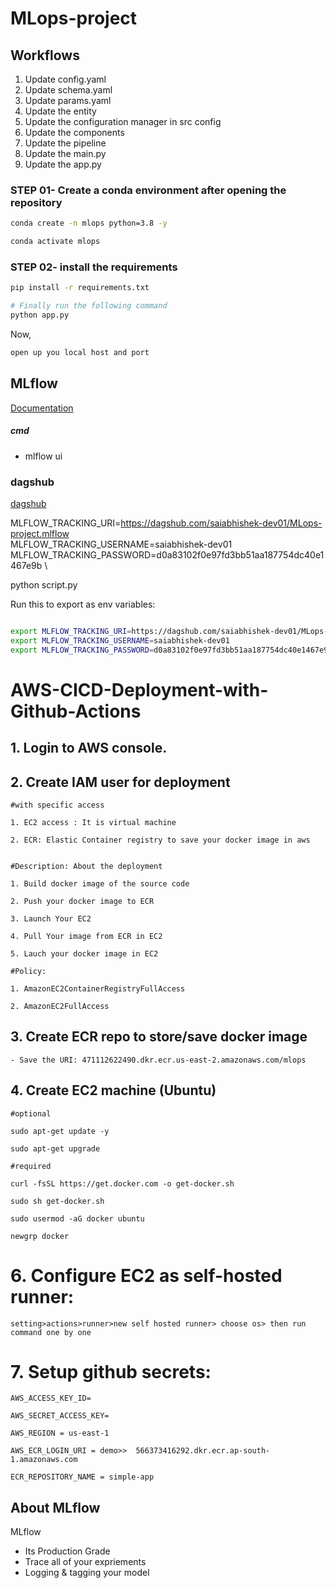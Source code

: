 # MLops-project


## Workflows

1. Update config.yaml
2. Update schema.yaml
3. Update params.yaml
4. Update the entity
5. Update the configuration manager in src config
6. Update the components
7. Update the pipeline 
8. Update the main.py
9. Update the app.py

### STEP 01- Create a conda environment after opening the repository

```bash
conda create -n mlops python=3.8 -y
```

```bash
conda activate mlops
```


### STEP 02- install the requirements
```bash
pip install -r requirements.txt
```


```bash
# Finally run the following command
python app.py
```

Now,
```bash
open up you local host and port
```



## MLflow

[Documentation](https://mlflow.org/docs/latest/index.html)


##### cmd
- mlflow ui



### dagshub
[dagshub](https://dagshub.com/)

MLFLOW_TRACKING_URI=https://dagshub.com/saiabhishek-dev01/MLops-project.mlflow \
MLFLOW_TRACKING_USERNAME=saiabhishek-dev01 \
MLFLOW_TRACKING_PASSWORD=d0a83102f0e97fd3bb51aa187754dc40e1467e9b \

python script.py

Run this to export as env variables:

```bash

export MLFLOW_TRACKING_URI=https://dagshub.com/saiabhishek-dev01/MLops-project.mlflow
export MLFLOW_TRACKING_USERNAME=saiabhishek-dev01
export MLFLOW_TRACKING_PASSWORD=d0a83102f0e97fd3bb51aa187754dc40e1467e9b

```



# AWS-CICD-Deployment-with-Github-Actions

## 1. Login to AWS console.

## 2. Create IAM user for deployment

	#with specific access

	1. EC2 access : It is virtual machine

	2. ECR: Elastic Container registry to save your docker image in aws


	#Description: About the deployment

	1. Build docker image of the source code

	2. Push your docker image to ECR

	3. Launch Your EC2 

	4. Pull Your image from ECR in EC2

	5. Lauch your docker image in EC2

	#Policy:

	1. AmazonEC2ContainerRegistryFullAccess

	2. AmazonEC2FullAccess

	
## 3. Create ECR repo to store/save docker image
    - Save the URI: 471112622490.dkr.ecr.us-east-2.amazonaws.com/mlops

	
## 4. Create EC2 machine (Ubuntu) 

    
	#optional

	sudo apt-get update -y

	sudo apt-get upgrade
	
	#required

	curl -fsSL https://get.docker.com -o get-docker.sh

	sudo sh get-docker.sh

	sudo usermod -aG docker ubuntu

	newgrp docker
	
# 6. Configure EC2 as self-hosted runner:
    setting>actions>runner>new self hosted runner> choose os> then run command one by one


# 7. Setup github secrets:

    AWS_ACCESS_KEY_ID=

    AWS_SECRET_ACCESS_KEY=

    AWS_REGION = us-east-1

    AWS_ECR_LOGIN_URI = demo>>  566373416292.dkr.ecr.ap-south-1.amazonaws.com

    ECR_REPOSITORY_NAME = simple-app




## About MLflow 
MLflow

 - Its Production Grade
 - Trace all of your expriements
 - Logging & tagging your model








